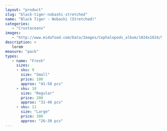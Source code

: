 ```yaml
---
layout: "product"
slug: "black-tiger-nobashi-stretched"
name: "Black Tiger - Nobashi (Stretched)"
categories:
   - "Crustaceans"
images:
   - "http://www.midafood.com/Data/Images/Cephalopods_album/1024x1024/54acdb77e60ec196.jpg"
description: >
   lorem
measure: "pack"
types: 
   - name: "Fresh"
     sizes: 
     - sku: 9
       size: "Small"
       price: 100
       approx: "41-50 pcs"
     - sku: 10
       size: "Regular"
       price: 200
       approx: "31-40 pcs"
     - sku: 11
       size: "Large"
       price: 300
       approx: "26-30 pcs"
---
```

